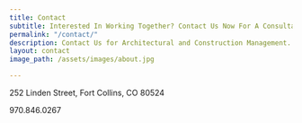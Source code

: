 ```yaml
---
title: Contact
subtitle: Interested In Working Together? Contact Us Now For A Consultation.
permalink: "/contact/"
description: Contact Us for Architectural and Construction Management.
layout: contact
image_path: /assets/images/about.jpg

---
```


252 Linden Street, 
Fort Collins, CO 80524

970.846.0267
